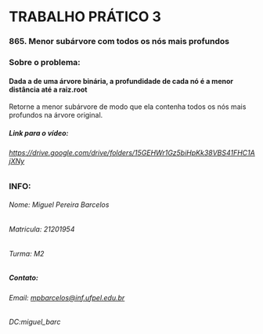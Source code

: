 

# TRABALHO PRÁTICO 3
### 865. Menor subárvore com todos os nós mais profundos
### Sobre o problema:
#### Dada a de uma árvore binária, a profundidade de cada nó é a menor distância até a raiz.root
Retorne a menor subárvore de modo que ela contenha todos os nós mais profundos na árvore original.

##### Link para o vídeo:
###### <https://drive.google.com/drive/folders/15GEHWr1Gz5biHpKk38VBS41FHC1AjXNy>

### INFO:
###### Nome: Miguel Pereira Barcelos
###### Matricula: 21201954
###### Turma: M2
##### Contato:
###### Email: mpbarcelos@inf.ufpel.edu.br 
###### DC:miguel_barc
